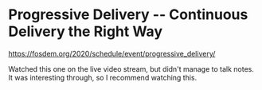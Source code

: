 # Progressive Delivery -- Continuous Delivery the Right Way

https://fosdem.org/2020/schedule/event/progressive_delivery/

Watched this one on the live video stream, but didn't manage to talk notes. It was interesting through, so I recommend watching this.
